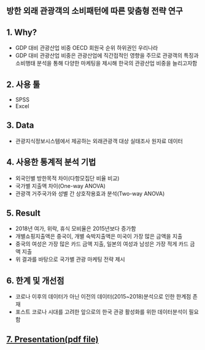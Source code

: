 ## 방한 외래 관광객의 소비패턴에 따른 맞춤형 전략 연구

## 1. Why?
* GDP 대비 관광산업 비중 OECD 회원국 순위 하위권인 우리나라  
* GDP 대비 관광산업 비중은 관광산업에 직간접적인 영향을 주므로 관광객의 특징과 소비행태 분석을 통해 다양한 마케팅을 제시해 한국의 관광산업 비중을 늘리고자함

## 2. 사용 툴
* SPSS
* Excel

## 3. Data
* 관광지식정보시스템에서 제공하는 외래관광객 대상 실태조사 원자료 데이터

## 4. 사용한 통계적 분석 기법
* 외국인별 방한목적 차이(다항모집단 비율 비교)
* 국가별 지출액 차이(One-way ANOVA)
* 관광객 거주국가와 성별 간 상호작용효과 분석(Two-way ANOVA)

## 5. Result
* 2018년 여가, 위락, 휴식 모비율은 2015년보다 증가함
* 개별쇼핑지출액은 중국이, 개별 숙박지출액은 미국이 가장 많은 금액을 지출
* 중국의 여성은 가장 많은 카드 금액 지출, 일본의 여성과 남성은 가장 적게 카드 금액 지출
* 위 결과를 바탕으로 국가별 관광 마케팅 전략 제시

## 6. 한계 및 개선점
* 코로나 이후의 데이터가 아닌 이전의 데이터(2015~2018)분석으로 인한 한계점 존재
* 포스트 코로나 시대를 고려한 앞으로의 한국 관광 활성화를 위한 데이터분석이 필요함

## [7. Presentation(pdf file)](https://github.com/sjsjlee/data_analysis_project_SPSS/blob/main/%EB%B0%A9%ED%95%9C%EC%99%B8%EB%9E%98%EA%B4%80%EA%B4%91%EA%B0%9D%20%EC%86%8C%EB%B9%84%ED%8C%A8%ED%84%B4%20%EB%B6%84%EC%84%9D/%EB%B0%A9%ED%95%9C%EC%99%B8%EB%9E%98%EA%B4%80%EA%B4%91%EA%B0%9D%20%EC%86%8C%EB%B9%84%ED%8C%A8%ED%84%B4%20%EB%B6%84%EC%84%9D.pdf)
